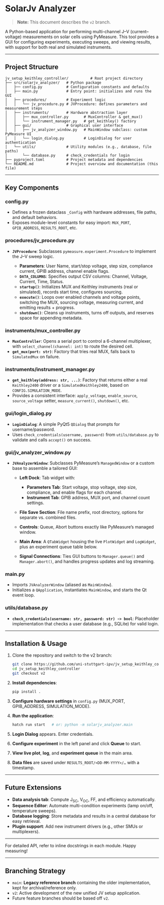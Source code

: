 
# SolarJv Analyzer

> **Note:** This document describes the `v2` branch.

A Python-based application for performing multi-channel J–V (current–voltage) measurements on solar cells using PyMeasure. This tool provides a GUI for configuring experiments, executing sweeps, and viewing results, with support for both real and simulated instruments.

---

## Project Structure

```
jv_setup_keithley_controller/          # Root project directory
├── src/solarjv_analyzer/   # Python package
│   ├── config.py           # Configuration constants and defaults
│   ├── main.py             # Entry point: initializes and runs the GUI
│   ├── procedures/         # Experiment logic
│   │   └── jv_procedure.py # JVProcedure: defines parameters and measurement steps
│   ├── instruments/        # Hardware abstraction layer
│   │   ├── mux_controller.py       # MuxController & get_mux()
│   │   └── instrument_manager.py   # get_keithley() factory
│   ├── gui/                # Graphical user interface
│   │   ├── jv_analyzer_window.py   # MainWindow subclass: custom PyMeasure UI
│   │   └── login_dialog.py         # LoginDialog for user authentication
│   └── utils/              # Utility modules (e.g., database, file paths)
│       └── database.py     # check_credentials for login
├── pyproject.toml          # Project metadata and dependencies
└── README.md               # Project overview and documentation (this file)
```

---

## Key Components

### config.py

* Defines a frozen dataclass `_Config` with hardware addresses, file paths, and default behaviors.
* Exposes module-level constants for easy import: `MUX_PORT`, `GPIB_ADDRESS`, `RESULTS_ROOT`, etc.

### procedures/jv\_procedure.py

* **`JVProcedure`**: Subclasses `pymeasure.experiment.Procedure` to implement the J–V sweep logic.

  * **Parameters**: User Name, start/stop voltage, step size, compliance current, GPIB address, channel enable flags.
  * **`DATA_COLUMNS`**: Specifies output CSV columns: Channel, Voltage, Current, Time, Status.
  * **`startup()`**: Initializes MUX and Keithley instruments (real or simulated), records start time, configures sourcing.
  * **`execute()`**: Loops over enabled channels and voltage points, switching the MUX, sourcing voltage, measuring current, and emitting results + progress.
  * **`shutdown()`**: Cleans up instruments, turns off outputs, and reserves space for appending metadata.

### instruments/mux\_controller.py

* **`MuxController`**: Opens a serial port to control a 6-channel multiplexer, with `select_channel(channel: int)` to route the desired cell.
* **`get_mux(port: str)`**: Factory that tries real MUX, falls back to `SimulatedMux` on failure.

### instruments/instrument\_manager.py

* **`get_keithley(address: str, ...)`**: Factory that returns either a real `Keithley2400` driver or a `SimulatedKeithley2400`, based on `CONFIG.SIMULATION_MODE`.
* Provides a consistent interface: `apply_voltage`, `enable_source`, `source_voltage` setter, `measure_current()`, `shutdown()`, etc.

### gui/login\_dialog.py

* **`LoginDialog`**: A simple PyQt5 `QDialog` that prompts for username/password.
* Uses `check_credentials(username, password)` from `utils/database.py` to validate and calls `accept()` on success.

### gui/jv\_analyzer\_window\.py

* **`JVAnalyzerWindow`**: Subclasses PyMeasure’s `ManagedWindow` or a custom base to assemble a tailored GUI:

  * **Left Dock**: Tab widget with:

    * **Parameters Tab**: Start voltage, stop voltage, step size, compliance, and enable flags for each channel.
    * **Instrument Tab**: GPIB address, MUX port, and channel count settings.
  * **File Save Section**: File name prefix, root directory, options for separate vs. combined files.
  * **Controls**: Queue, Abort buttons exactly like PyMeasure’s managed window.
  * **Main Area**: A `QTabWidget` housing the live `PlotWidget` and `LogWidget`, plus an experiment queue table below.
  * **Signal Connections**: Ties GUI buttons to `Manager.queue()` and `Manager.abort()`, and handles progress updates and log streaming.

### main.py

* Imports `JVAnalyzerWindow` (aliased as `MainWindow`).
* Initializes a `QApplication`, instantiates `MainWindow`, and starts the Qt event loop.

### utils/database.py

* **`check_credentials(username: str, password: str) -> bool`**: Placeholder implementation that checks a user database (e.g., SQLite) for valid login.

---

## Installation & Usage

1. Clone the repository and switch to the v2 branch:

   ```bash
   git clone https://github.com/uni-stuttgart-ipv/jv_setup_keithley_controller.git
   cd jv_setup_keithley_controller
   git checkout v2
   ```
2. **Install dependencies**:

   ```bash
   pip install .
   ```
3. **Configure hardware settings** in `config.py` (MUX\_PORT, GPIB\_ADDRESS, SIMULATION\_MODE).
4. **Run the application**:

   ```bash
   hatch run start   # or: python -m solarjv_analyzer.main
   ```
5. **Login Dialog** appears. Enter credentials.
6. **Configure experiment** in the left panel and click **Queue** to start.
7. **View live plot**, **log**, and **experiment queue** in the main area.
8. **Data files** are saved under `RESULTS_ROOT/<DD-MM-YYYY>/…` with a timestamp.

---

## Future Extensions

* **Data analysis tab**: Compute J<sub>SC</sub>, V<sub>OC</sub>, FF, and efficiency automatically.
* **Sequence Editor**: Automate multi-condition experiments (lamp on/off, temperature sweeps).
* **Database logging**: Store metadata and results in a central database for easy retrieval.
* **Plugin support**: Add new instrument drivers (e.g., other SMUs or multiplexers).

---

For detailed API, refer to inline docstrings in each module. Happy measuring!

---

## Branching Strategy

- `main`: **Legacy reference branch** containing the older implementation, kept for archival/reference only.
- `v2`: Active development of the new unified JV setup application.
- Future feature branches should be based off `v2`.
